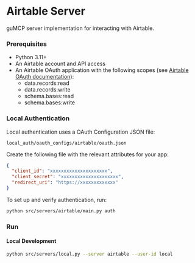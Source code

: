 # Airtable Server

guMCP server implementation for interacting with Airtable.

### Prerequisites

- Python 3.11+
- An Airtable account and API access
- An Airtable OAuth application with the following scopes (see [Airtable OAuth documentation](https://airtable.com/developers/web/guides/oauth-integrations)):
  - data.records:read
  - data.records:write
  - schema.bases:read
  - schema.bases:write

### Local Authentication

Local authentication uses a OAuth Configuration JSON file:

```
local_auth/oauth_configs/airtable/oauth.json
```

Create the following file with the relevant attributes for your app:

```json
{
  "client_id": "xxxxxxxxxxxxxxxxxxxxx",
  "client_secret": "xxxxxxxxxxxxxxxxxxxxx",
  "redirect_uri": "https://xxxxxxxxxxxxx"
}
```

To set up and verify authentication, run:

```bash
python src/servers/airtable/main.py auth
```

### Run

#### Local Development

```bash
python src/servers/local.py --server airtable --user-id local
```
